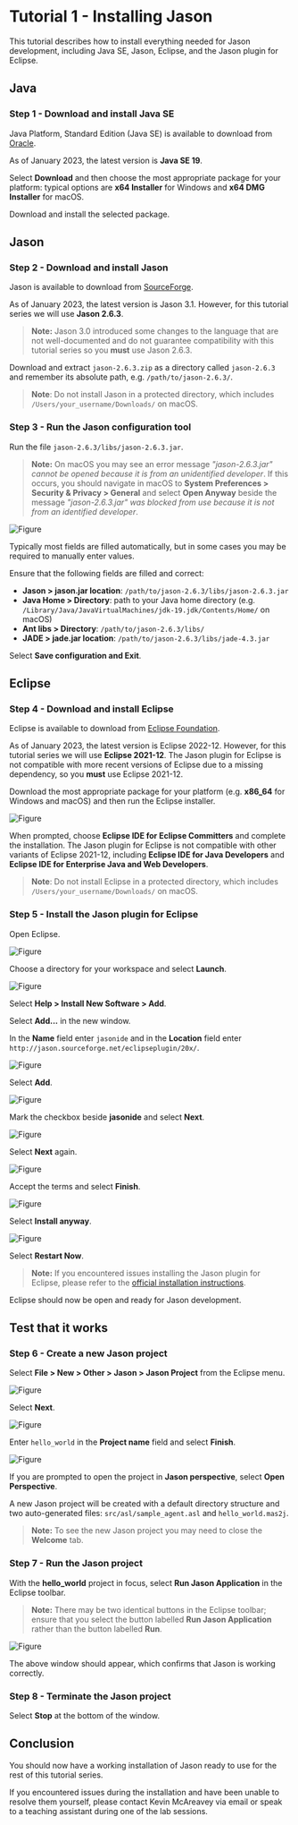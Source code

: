 # Tutorial 1 - Installing Jason

This tutorial describes how to install everything needed for Jason development, including Java SE, Jason, Eclipse, and the Jason plugin for Eclipse.

<!-- TOC -->

## Java

### Step 1 - Download and install Java SE

Java Platform, Standard Edition (Java SE) is available to download from [Oracle](https://www.oracle.com/java/technologies/java-se-glance.html).

As of January 2023, the latest version is **Java SE 19**.

Select **Download** and then choose the most appropriate package for your platform: typical options are **x64 Installer** for Windows and **x64 DMG Installer** for macOS.

Download and install the selected package.

## Jason

### Step 2 - Download and install Jason

Jason is available to download from [SourceForge](https://sourceforge.net/projects/jason/files/jason/).

As of January 2023, the latest version is Jason 3.1. However, for this tutorial series we will use **Jason 2.6.3**.

> **Note:** Jason 3.0 introduced some changes to the language that are not well-documented and do not guarantee compatibility with this tutorial series so you **must** use Jason 2.6.3.

Download and extract `jason-2.6.3.zip` as a directory called `jason-2.6.3` and remember its absolute path, e.g. `/path/to/jason-2.6.3/`.

> **Note**: Do not install Jason in a protected directory, which includes `/Users/your_username/Downloads/` on macOS.

### Step 3 - Run the Jason configuration tool

Run the file `jason-2.6.3/libs/jason-2.6.3.jar`.

> **Note:** On macOS you may see an error message *"jason-2.6.3.jar" cannot be opened because it is from an unidentified developer*. If this occurs, you should navigate in macOS to **System Preferences > Security & Privacy > General** and select **Open Anyway** beside the message *"jason-2.6.3.jar" was blocked from use because it is not from an identified developer*.

![Figure](figures/jason-setup.png)

Typically most fields are filled automatically, but in some cases you may be required to manually enter values.

Ensure that the following fields are filled and correct:

- **Jason > jason.jar location**: `/path/to/jason-2.6.3/libs/jason-2.6.3.jar`
- **Java Home > Directory**: path to your Java home directory (e.g. `/Library/Java/JavaVirtualMachines/jdk-19.jdk/Contents/Home/` on macOS)
- **Ant libs > Directory**: `/path/to/jason-2.6.3/libs/`
- **JADE > jade.jar location**: `/path/to/jason-2.6.3/libs/jade-4.3.jar`

Select **Save configuration and Exit**.

## Eclipse

### Step 4 - Download and install Eclipse

Eclipse is available to download from [Eclipse Foundation](https://www.eclipse.org/downloads/packages/release/2021-12/r).

As of January 2023, the latest version is Eclipse 2022-12. However, for this tutorial series we will use **Eclipse 2021-12**. The Jason plugin for Eclipse is not compatible with more recent versions of Eclipse due to a missing dependency, so you **must** use Eclipse 2021-12.

Download the most appropriate package for your platform (e.g. **x86_64** for Windows and macOS) and then run the Eclipse installer.

![Figure](figures/eclipse-install-standard.png)

When prompted, choose **Eclipse IDE for Eclipse Committers** and complete the installation. The Jason plugin for Eclipse is not compatible with other variants of Eclipse 2021-12, including **Eclipse IDE for Java Developers** and **Eclipse IDE for Enterprise Java and Web Developers**.

> **Note**: Do not install Eclipse in a protected directory, which includes `/Users/your_username/Downloads/` on macOS.

### Step 5 - Install the Jason plugin for Eclipse

Open Eclipse.

![Figure](figures/jason-plugin-install-0.png)

Choose a directory for your workspace and select **Launch**.

![Figure](figures/jason-plugin-install-0b.png)

Select **Help > Install New Software > Add**.

Select **Add...** in the new window.

In the **Name** field enter `jasonide` and in the **Location** field enter `http://jason.sourceforge.net/eclipseplugin/20x/`.

![Figure](figures/jason-plugin-install-1.png)

Select **Add**.

![Figure](figures/jason-plugin-install-2.png)

Mark the checkbox beside **jasonide** and select **Next**.

![Figure](figures/jason-plugin-install-3.png)

Select **Next** again.

![Figure](figures/jason-plugin-install-4.png)

Accept the terms and select **Finish**.

![Figure](figures/jason-plugin-install-5.png)

Select **Install anyway**.

![Figure](figures/jason-plugin-install-6.png)

Select **Restart Now**.

> **Note:** If you encountered issues installing the Jason plugin for Eclipse, please refer to the [official installation instructions](http://jason.sourceforge.net/mini-tutorial/eclipse-plugin/).

Eclipse should now be open and ready for Jason development.

## Test that it works

### Step 6 - Create a new Jason project

Select **File > New > Other > Jason > Jason Project** from the Eclipse menu.

![Figure](figures/new-jason-project-1.png)

Select **Next**.

![Figure](figures/new-jason-project-2.png)

Enter `hello_world` in the **Project name** field and select **Finish**.

![Figure](figures/new-jason-project-3.png)

If you are prompted to open the project in **Jason perspective**, select **Open Perspective**.

A new Jason project will be created with a default directory structure and two auto-generated files: `src/asl/sample_agent.asl` and `hello_world.mas2j`.

> **Note:** To see the new Jason project you may need to close the **Welcome** tab.

### Step 7 - Run the Jason project

With the **hello_world** project in focus, select **Run Jason Application** in the Eclipse toolbar.

> **Note:** There may be two identical buttons in the Eclipse toolbar; ensure that you select the button labelled **Run Jason Application** rather than the button labelled **Run**.

![Figure](figures/run-hello-world.png)

The above window should appear, which confirms that Jason is working correctly.

### Step 8 - Terminate the Jason project

Select **Stop** at the bottom of the window.

## Conclusion

You should now have a working installation of Jason ready to use for the rest of this tutorial series.

If you encountered issues during the installation and have been unable to resolve them yourself, please contact Kevin McAreavey via email or speak to a teaching assistant during one of the lab sessions.

